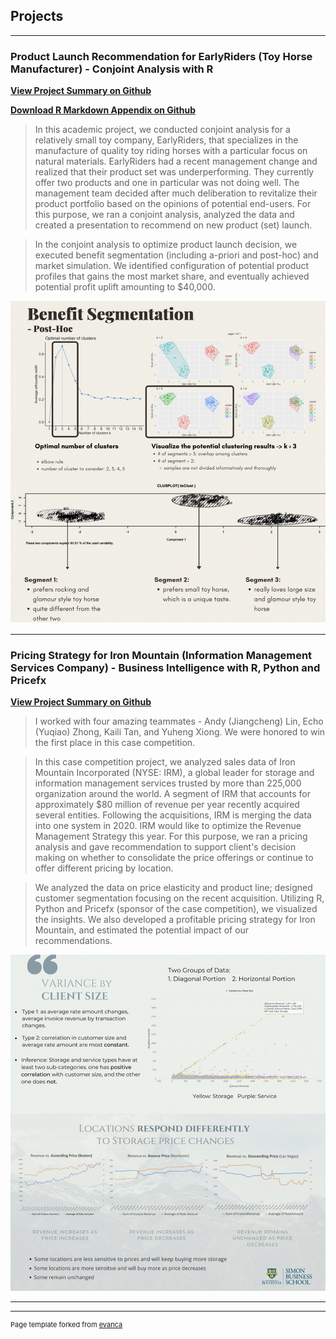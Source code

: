 ## Projects

---

### Product Launch Recommendation for EarlyRiders (Toy Horse Manufacturer) - Conjoint Analysis with R

**[View Project Summary on Github](https://github.com/milarliu/milarliu.github.io/blob/master/Product%20Launch%20Recommendation%20for%20EarlyRider.pdf)**

**[Download R Markdown Appendix on Github](https://github.com/milarliu/milarliu.github.io/blob/master/Product%20Launch%20Recommendation%20for%20EarlyRider_Code.Rmd)**

> In this academic project, we conducted conjoint analysis for a relatively small toy company, EarlyRiders, that specializes in the manufacture of quality toy riding horses with a particular focus on natural materials. EarlyRiders had a recent management change and realized that their product set was underperforming. They currently offer two products and one in particular was not doing well. The management team decided after much deliberation to revitalize their product portfolio based on the opinions of potential end-users. For this purpose, we ran a conjoint analysis, analyzed the data and created a presentation to recommend on new product (set) launch.

> In the conjoint analysis to optimize product launch decision, we executed benefit segmentation (including a-priori and post-hoc) and market simulation. We identified configuration of potential product profiles that gains the most market share, and eventually achieved potential profit uplift amounting to $40,000.

![notebook preview](Product%20Launch%20Recommendation_Preview.png)

---

### Pricing Strategy for Iron Mountain (Information Management Services Company) - Business Intelligence with R, Python and Pricefx

**[View Project Summary on Github](https://github.com/milarliu/milarliu.github.io/blob/master/Pricing%20Strategy%20for%20Iron%20Mountain.pdf)**

> I worked with four amazing teammates - Andy (Jiangcheng) Lin, Echo (Yuqiao) Zhong, Kaili Tan, and Yuheng Xiong. We were honored to win the first place in this case competition.

> In this case competition project, we analyzed sales data of Iron Mountain Incorporated (NYSE: IRM), a global leader for storage and information management services trusted by more than 225,000 organization around the world. A segment of IRM that accounts for approximately $80 million of revenue per year recently acquired several entities. Following the acquisitions, IRM is merging the data into one system in 2020. IRM would like to optimize the Revenue Management Strategy this year. For this purpose, we ran a pricing analysis and gave recommendation to support client's decision making on whether to consolidate the price offerings or continue to offer different pricing by location.

> We analyzed the data on price elasticity and product line; designed customer segmentation focusing on the recent acquisition. Utilizing R, Python and Pricefx (sponsor of the case competition), we visualized the insights. We also developed a profitable pricing strategy for Iron Mountain, and estimated the potential impact of our recommendations.

![notebook preview](Pricing%20Strategy%20for%20IRM_Preview.png)

---





---
<p style="font-size:11px">Page template forked from <a href="https://github.com/evanca/quick-portfolio">evanca</a></p>
<!-- Remove above link if you don't want to attibute -->
